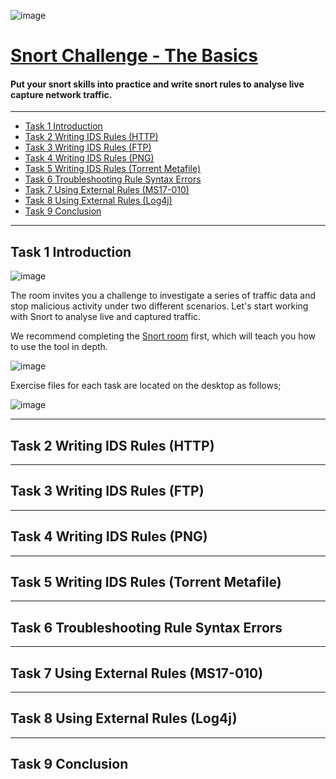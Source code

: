 ![image](https://user-images.githubusercontent.com/51442719/202337773-7bcab499-bb91-45a2-8593-54907244ed9a.png)

# [Snort Challenge - The Basics](https://tryhackme.com/room/snortchallenges1)
#### Put your snort skills into practice and write snort rules to analyse live capture network traffic.

---

- [Task 1  Introduction](#task-1--introduction)
- [Task 2  Writing IDS Rules (HTTP)](#task-2--writing-ids-rules-http)
- [Task 3  Writing IDS Rules (FTP)](#task-3--writing-ids-rules-ftp)
- [Task 4  Writing IDS Rules (PNG)](#task-4--writing-ids-rules-png)
- [Task 5  Writing IDS Rules (Torrent Metafile)](#task-5--writing-ids-rules-torrent-metafile)
- [Task 6  Troubleshooting Rule Syntax Errors](#task-6--troubleshooting-rule-syntax-errors )
- [Task 7  Using External Rules (MS17-010)](#task-7--using-external-rules-ms17-010 )
- [Task 8  Using External Rules (Log4j)](#task-8--using-external-rules-log4j )
- [Task 9  Conclusion](#task-9--conclusion)

---

## Task 1  Introduction

![image](https://user-images.githubusercontent.com/51442719/202338331-b3606671-0eed-4750-b383-660f2f9c3bde.png)

The room invites you a challenge to investigate a series of traffic data and stop malicious activity under two different scenarios. Let's start working with Snort to analyse live and captured traffic.

We recommend completing the [Snort room](https://tryhackme.com/room/snort) first, which will teach you how to use the tool in depth.

![image](https://user-images.githubusercontent.com/51442719/202338484-309a358b-1f8b-4d59-8152-147f7f9607ee.png)

Exercise files for each task are located on the desktop as follows;

![image](https://user-images.githubusercontent.com/51442719/202338506-043d1751-658a-4d8c-95e0-563d6914b028.png)




---

## Task 2  Writing IDS Rules (HTTP)

---

## Task 3  Writing IDS Rules (FTP)

---

## Task 4  Writing IDS Rules (PNG)

---

## Task 5  Writing IDS Rules (Torrent Metafile)

---

## Task 6  Troubleshooting Rule Syntax Errors

---

## Task 7  Using External Rules (MS17-010)

---

## Task 8  Using External Rules (Log4j)

---

## Task 9  Conclusion
